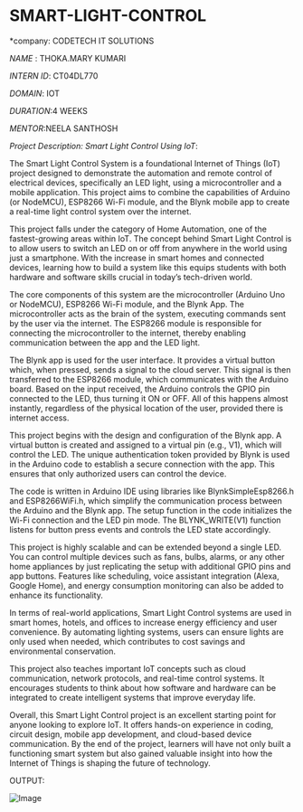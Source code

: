 # SMART-LIGHT-CONTROL

*company: CODETECH IT SOLUTIONS

*NAME* : THOKA.MARY KUMARI

*INTERN ID*: CT04DL770

*DOMAIN*: IOT

*DURATION*:4 WEEKS

*MENTOR*:NEELA SANTHOSH



*Project Description: Smart Light Control Using IoT*:



The Smart Light Control System is a foundational Internet of Things (IoT) project designed to demonstrate the automation and remote control of electrical devices, specifically an LED light, using a microcontroller and a mobile application. This project aims to combine the capabilities of Arduino (or NodeMCU), ESP8266 Wi-Fi module, and the Blynk mobile app to create a real-time light control system over the internet.

This project falls under the category of Home Automation, one of the fastest-growing areas within IoT. The concept behind Smart Light Control is to allow users to switch an LED on or off from anywhere in the world using just a smartphone. With the increase in smart homes and connected devices, learning how to build a system like this equips students with both hardware and software skills crucial in today’s tech-driven world.

The core components of this system are the microcontroller (Arduino Uno or NodeMCU), ESP8266 Wi-Fi module, and the Blynk App. The microcontroller acts as the brain of the system, executing commands sent by the user via the internet. The ESP8266 module is responsible for connecting the microcontroller to the internet, thereby enabling communication between the app and the LED light.

The Blynk app is used for the user interface. It provides a virtual button which, when pressed, sends a signal to the cloud server. This signal is then transferred to the ESP8266 module, which communicates with the Arduino board. Based on the input received, the Arduino controls the GPIO pin connected to the LED, thus turning it ON or OFF. All of this happens almost instantly, regardless of the physical location of the user, provided there is internet access.

This project begins with the design and configuration of the Blynk app. A virtual button is created and assigned to a virtual pin (e.g., V1), which will control the LED. The unique authentication token provided by Blynk is used in the Arduino code to establish a secure connection with the app. This ensures that only authorized users can control the device.

The code is written in Arduino IDE using libraries like BlynkSimpleEsp8266.h and ESP8266WiFi.h, which simplify the communication process between the Arduino and the Blynk app. The setup function in the code initializes the Wi-Fi connection and the LED pin mode. The BLYNK_WRITE(V1) function listens for button press events and controls the LED state accordingly.

This project is highly scalable and can be extended beyond a single LED. You can control multiple devices such as fans, bulbs, alarms, or any other home appliances by just replicating the setup with additional GPIO pins and app buttons. Features like scheduling, voice assistant integration (Alexa, Google Home), and energy consumption monitoring can also be added to enhance its functionality.

In terms of real-world applications, Smart Light Control systems are used in smart homes, hotels, and offices to increase energy efficiency and user convenience. By automating lighting systems, users can ensure lights are only used when needed, which contributes to cost savings and environmental conservation.

This project also teaches important IoT concepts such as cloud communication, network protocols, and real-time control systems. It encourages students to think about how software and hardware can be integrated to create intelligent systems that improve everyday life.

Overall, this Smart Light Control project is an excellent starting point for anyone looking to explore IoT. It offers hands-on experience in coding, circuit design, mobile app development, and cloud-based device communication. By the end of the project, learners will have not only built a functioning smart system but also gained valuable insight into how the Internet of Things is shaping the future of technology.



OUTPUT:


![Image](https://github.com/user-attachments/assets/ff1ddb15-7503-4950-b008-d26ed3bb7e78)
